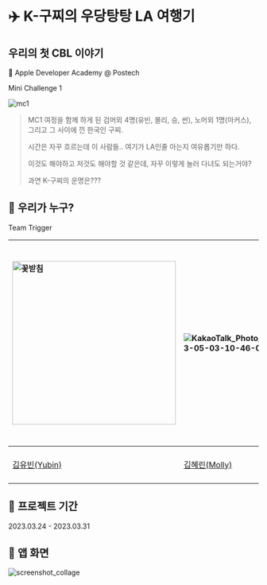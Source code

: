# ✈️  K-구찌의 우당탕탕 LA 여행기
  
  
## 우리의 첫 CBL 이야기
🍏 Apple Developer Academy @ Postech

Mini Challenge 1 


![mc1](https://user-images.githubusercontent.com/104806801/229969630-29d9590d-cd7a-4954-a0c0-4db9db16a584.gif)

> MC1 여정을 함께 하게 된 검머외 4명(유빈, 몰리, 승, 썬), 노머외 1명(마커스), 그리고 그 사이에 낀 한국인 구찌.
> 
> 시간은 자꾸 흐르는데 이 사람들.. 여기가 LA인줄 아는지 여유롭기만 하다.
> 
> 이것도 해야하고 저것도 해야할 것 같은데, 자꾸 이렇게 놀러 다녀도 되는거야?
> 
> 과연 K-구찌의 운명은???
>  

  
  
## 🔫 우리가 누구?

Team Trigger



| <img width="329" alt="꽃받침" src="https://user-images.githubusercontent.com/104806801/235702647-6d7dbb5b-1550-4ce5-bf75-c8764acf2858.png"> |![KakaoTalk_Photo_2023-05-03-10-46-09](https://user-images.githubusercontent.com/104806801/235819103-7967a945-72dd-4693-b81b-6658ac14e051.png) | <img width="351" alt="memoji" src="https://user-images.githubusercontent.com/104806801/235702446-6a424820-72b5-404c-824d-9748fa1f2416.png">| <img width="406" alt="meditator" src="https://user-images.githubusercontent.com/104806801/235701859-684b7708-e89e-487a-b7a6-1d6b84a66c3b.png"> | ![미모지_1](https://user-images.githubusercontent.com/104806801/235701050-924f002e-4e41-40e9-a82d-7642a4a161e3.png)  | <img width="237" alt="memoji" src="https://user-images.githubusercontent.com/104806801/235703453-72883dbb-db98-4efb-b4a7-62ceb2dfd753.png">  |
|:----------|:----------|:----------|:----------|:----------|:----------|
| [김유빈(Yubin)](https://github.com/up-ub)    | [김혜린(Molly)](https://github.com/hyelinkim)    | [남승오(Seng)](https://github.com/skatmddh)    | [윤재호(Marcus)](https://github.com/Medi0202)    | [임선주(Sun)](https://github.com/snnzzoo)    | [장영진(Gucci)](https://github.com/Damagucci-Juice)    |

  
  
## 📅 프로젝트 기간

2023.03.24 - 2023.03.31  


  
  
## 📱 앱 화면

![screenshot_collage](https://user-images.githubusercontent.com/104806801/229973025-7d555130-2db7-4781-aac7-ab76b77693b2.png)




